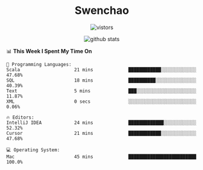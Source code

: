 <h1 align="center">Swenchao</h3>

<p align="center">
  <img src="https://visitor-badge.glitch.me/badge?page_id=Swenchao" alt="vistors" />
</p>

<p align="center">
  <img src="https://github-readme-stats.vercel.app/api?username=Swenchao&count_private=true&show_icons=true&theme=vue-dark&hide_title=true" alt="github stats" />
</p>

<!--START_SECTION:waka-->
📊 **This Week I Spent My Time On** 

```text
💬 Programming Languages: 
Scala                    21 mins             ████████████░░░░░░░░░░░░░   47.68% 
SQL                      18 mins             ██████████░░░░░░░░░░░░░░░   40.39% 
Text                     5 mins              ███░░░░░░░░░░░░░░░░░░░░░░   11.87% 
XML                      0 secs              ░░░░░░░░░░░░░░░░░░░░░░░░░   0.06%

🔥 Editors: 
IntelliJ IDEA            24 mins             █████████████░░░░░░░░░░░░   52.32% 
Cursor                   21 mins             ████████████░░░░░░░░░░░░░   47.68%

💻 Operating System: 
Mac                      45 mins             █████████████████████████   100.0%

```


<!--END_SECTION:waka-->
